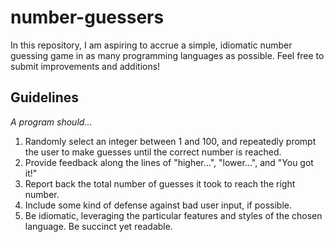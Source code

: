 # number-guessers

In this repository, I am aspiring to accrue a simple, idiomatic number guessing game in
as many programming languages as possible. Feel free to submit improvements and additions!

## Guidelines ##

*A program should...*

1. Randomly select an integer between 1 and 100, and repeatedly prompt the user
to make guesses until the correct number is reached.
2. Provide feedback along the lines of "higher...", "lower...", and "You got it!"
3. Report back the total number of guesses it took to reach the right number.
4. Include some kind of defense against bad user input, if possible.
5. Be idiomatic, leveraging the particular features and styles of the chosen language. Be succinct yet readable.

